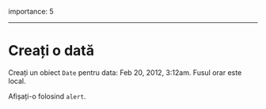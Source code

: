 importance: 5

---

# Creați o dată

Creați un obiect `Date` pentru data: Feb 20, 2012, 3:12am. Fusul orar este local.

Afișați-o folosind `alert`.
